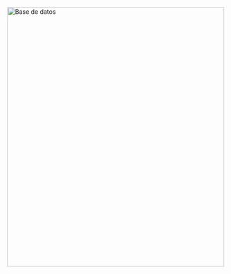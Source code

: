  <img src="![BaseDatosSql](https://user-images.githubusercontent.com/77397508/128074639-1cff258c-6f5b-467b-962b-befbea2568b0.png)" alt="Base de datos" width="500" height="600"> 

